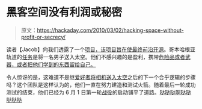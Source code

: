 # 黑客空间没有利润或秘密

> 原文：<https://hackaday.com/2010/03/02/hacking-space-without-profit-or-secrecy/>

读者【Jacob】向我们透露了一个[项目，该项目旨在使最终前沿开源](http://www.copenhagensuborbitals.com/)。哥本哈根亚轨道的[任务](http://www.copenhagensuborbitals.com/mission.php)是将一名男子送入太空。他们不感兴趣的是盈利，携带[危险品或者武器，或者把他们学到的东西留给自己。](http://hackaday.com/2008/09/16/how-to-thermite-based-hard-drive-anti-forensic-destruction/)

令人惊讶的是，这难道不是继[爱好者将相机送入太空](http://hackaday.com/2009/09/13/pictures-from-space-for-150/)之后的下一个合乎逻辑的步骤吗？这个团队是这样认为的，他们一直在努力建造和测试火箭。随着最后一轮成功测试的结束，他们已经为 6 月 1 日第一轮[战役](http://www.copenhagensuborbitals.com/campaign.php)的启动铺平了道路。[哒哒哒啊哒哒哒哒哒](http://www.youtube.com/watch?v=c2l79OtodX8)
